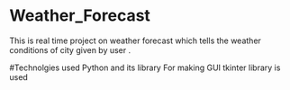 # Weather_Forecast
This is real time project on  weather forecast which tells the weather conditions of city given by user .

#Technolgies used
Python and its library
For making GUI tkinter library is used 
